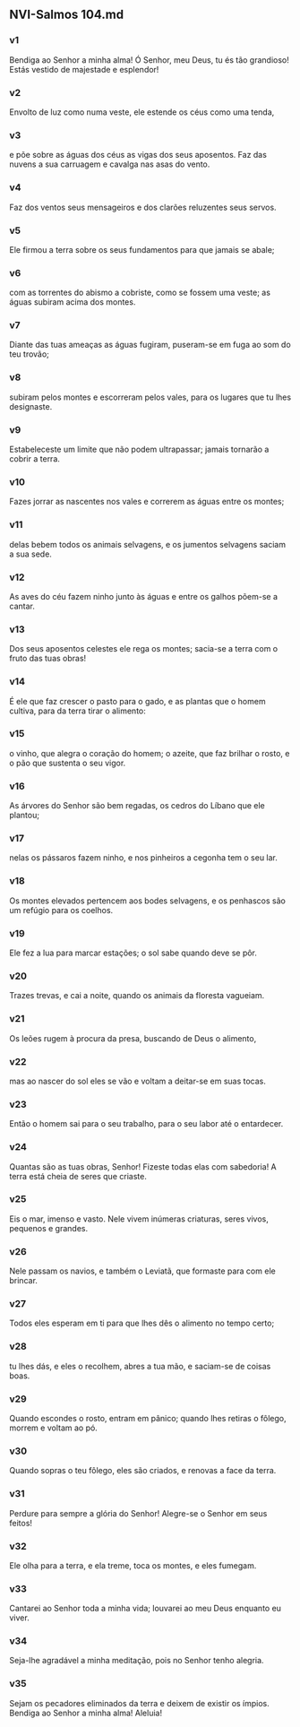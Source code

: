 ## NVI-Salmos 104.md
### v1
 Bendiga ao Senhor a minha alma! Ó Senhor, meu Deus, tu és tão grandioso! Estás vestido de majestade e esplendor!
### v2
 Envolto de luz como numa veste, ele estende os céus como uma tenda,
### v3
 e põe sobre as águas dos céus as vigas dos seus aposentos. Faz das nuvens a sua carruagem e cavalga nas asas do vento.
### v4
 Faz dos ventos seus mensageiros e dos clarões reluzentes seus servos.
### v5
 Ele firmou a terra sobre os seus fundamentos para que jamais se abale;
### v6
 com as torrentes do abismo a cobriste, como se fossem uma veste; as águas subiram acima dos montes.
### v7
 Diante das tuas ameaças as águas fugiram, puseram-se em fuga ao som do teu trovão;
### v8
 subiram pelos montes e escorreram pelos vales, para os lugares que tu lhes designaste.
### v9
 Estabeleceste um limite que não podem ultrapassar; jamais tornarão a cobrir a terra.
### v10
 Fazes jorrar as nascentes nos vales e correrem as águas entre os montes;
### v11
 delas bebem todos os animais selvagens, e os jumentos selvagens saciam a sua sede.
### v12
 As aves do céu fazem ninho junto às águas e entre os galhos põem-se a cantar.
### v13
 Dos seus aposentos celestes ele rega os montes; sacia-se a terra com o fruto das tuas obras!
### v14
 É ele que faz crescer o pasto para o gado, e as plantas que o homem cultiva, para da terra tirar o alimento:
### v15
 o vinho, que alegra o coração do homem; o azeite, que faz brilhar o rosto, e o pão que sustenta o seu vigor.
### v16
 As árvores do Senhor são bem regadas, os cedros do Líbano que ele plantou;
### v17
 nelas os pássaros fazem ninho, e nos pinheiros a cegonha tem o seu lar.
### v18
 Os montes elevados pertencem aos bodes selvagens, e os penhascos são um refúgio para os coelhos.
### v19
 Ele fez a lua para marcar estações; o sol sabe quando deve se pôr.
### v20
 Trazes trevas, e cai a noite, quando os animais da floresta vagueiam.
### v21
 Os leões rugem à procura da presa, buscando de Deus o alimento,
### v22
 mas ao nascer do sol eles se vão e voltam a deitar-se em suas tocas.
### v23
 Então o homem sai para o seu trabalho, para o seu labor até o entardecer.
### v24
 Quantas são as tuas obras, Senhor! Fizeste todas elas com sabedoria! A terra está cheia de seres que criaste.
### v25
 Eis o mar, imenso e vasto. Nele vivem inúmeras criaturas, seres vivos, pequenos e grandes.
### v26
 Nele passam os navios, e também o Leviatã, que formaste para com ele brincar.
### v27
 Todos eles esperam em ti para que lhes dês o alimento no tempo certo;
### v28
 tu lhes dás, e eles o recolhem, abres a tua mão, e saciam-se de coisas boas.
### v29
 Quando escondes o rosto, entram em pânico; quando lhes retiras o fôlego, morrem e voltam ao pó.
### v30
 Quando sopras o teu fôlego, eles são criados, e renovas a face da terra.
### v31
 Perdure para sempre a glória do Senhor! Alegre-se o Senhor em seus feitos!
### v32
 Ele olha para a terra, e ela treme, toca os montes, e eles fumegam.
### v33
 Cantarei ao Senhor toda a minha vida; louvarei ao meu Deus enquanto eu viver.
### v34
 Seja-lhe agradável a minha meditação, pois no Senhor tenho alegria.
### v35
 Sejam os pecadores eliminados da terra e deixem de existir os ímpios. Bendiga ao Senhor a minha alma! Aleluia!
